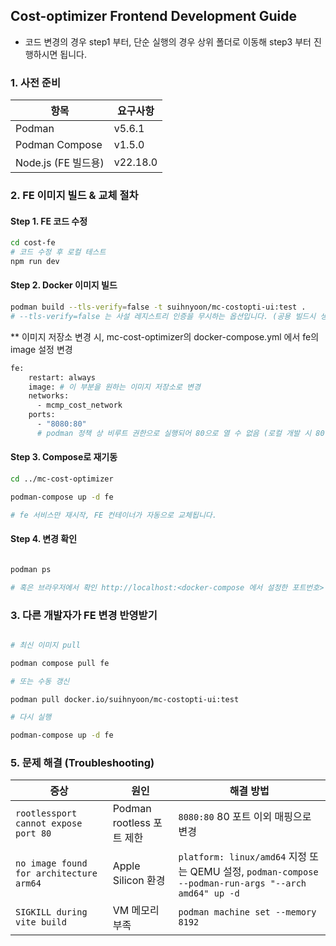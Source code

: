 ## Cost-optimizer Frontend Development Guide

- 코드 변경의 경우 step1 부터, 단순 실행의 경우 상위 폴더로 이동해 step3 부터 진행하시면 됩니다.

### 1. 사전 준비

| 항목                | 요구사항 |
| ------------------- | -------- |
| Podman              | v5.6.1   |
| Podman Compose      | v1.5.0   |
| Node.js (FE 빌드용) | v22.18.0 |

### 2. FE 이미지 빌드 & 교체 절차

#### Step 1. FE 코드 수정

```bash
cd cost-fe
# 코드 수정 후 로컬 테스트
npm run dev
```

#### Step 2. Docker 이미지 빌드

```bash
podman build --tls-verify=false -t suihnyoon/mc-costopti-ui:test .
# --tls-verify=false 는 사설 레지스트리 인증을 무시하는 옵션입니다. (공용 빌드시 생략 가능)
```

\*\* 이미지 저장소 변경 시, mc-cost-optimizer의 docker-compose.yml 에서 fe의 image 설정 변경

```bash
fe:
    restart: always
    image: # 이 부분을 원하는 이미지 저장소로 변경
    networks:
      - mcmp_cost_network
    ports:
      - "8080:80"
      # podman 정책 상 비루트 권한으로 실행되어 80으로 열 수 없음 (로컬 개발 시 80 이외의 포트로 확인)
```

#### Step 3. Compose로 재기동

```bash
cd ../mc-cost-optimizer

podman-compose up -d fe

# fe 서비스만 재시작, FE 컨테이너가 자동으로 교체됩니다.
```

#### Step 4. 변경 확인

```bash

podman ps

# 혹은 브라우저에서 확인 http://localhost:<docker-compose 에서 설정한 포트번호>

```

### 3. 다른 개발자가 FE 변경 반영받기

```bash

# 최신 이미지 pull

podman compose pull fe

# 또는 수동 갱신

podman pull docker.io/suihnyoon/mc-costopti-ui:test

# 다시 실행

podman-compose up -d fe
```

### 5. 문제 해결 (Troubleshooting)

| 증상                                    | 원인                      | 해결 방법                                                                                            |
| --------------------------------------- | ------------------------- | ---------------------------------------------------------------------------------------------------- |
| `rootlessport cannot expose port 80`    | Podman rootless 포트 제한 | `8080:80` 80 포트 이외 매핑으로 변경                                                                 |
| `no image found for architecture arm64` | Apple Silicon 환경        | `platform: linux/amd64` 지정 또는 QEMU 설정, `podman-compose --podman-run-args "--arch amd64" up -d` |
| `SIGKILL during vite build`             | VM 메모리 부족            | `podman machine set --memory 8192`                                                                   |
